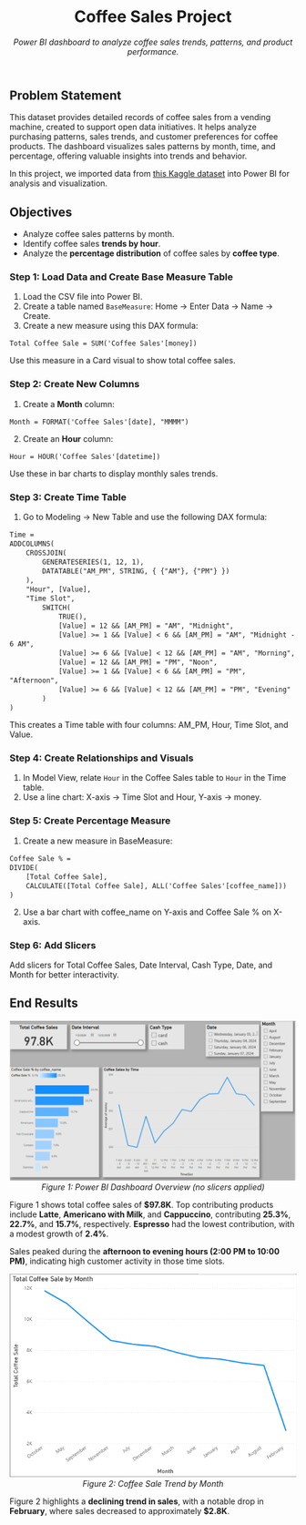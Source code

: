 <header>
  <h1>Coffee Sales Project</h1>
  <p><em>Power BI dashboard to analyze coffee sales trends, patterns, and product performance.</em></p>
</header>

<h2>Problem Statement</h2>
<p>
  This dataset provides detailed records of coffee sales from a vending machine, created to support open data initiatives. 
  It helps analyze purchasing patterns, sales trends, and customer preferences for coffee products. 
  The dashboard visualizes sales patterns by month, time, and percentage, offering valuable insights into trends and behavior.
</p>
<p>
  In this project, we imported data from 
  <a href="https://www.kaggle.com/datasets/ihelon/coffee-sales" target="_blank">this Kaggle dataset</a> 
  into Power BI for analysis and visualization.
</p>

<h2>Objectives</h2>
<ul>
  <li>Analyze coffee sales patterns by month.</li>
  <li>Identify coffee sales <strong>trends by hour</strong>.</li>
  <li>Analyze the <strong>percentage distribution</strong> of coffee sales by <strong>coffee type</strong>.</li>
</ul>

<h3>Step 1: Load Data and Create Base Measure Table</h3>
<ol>
  <li>Load the CSV file into Power BI.</li>
  <li>Create a table named <code>BaseMeasure</code>: Home → Enter Data → Name → Create.</li>
  <li>Create a new measure using this DAX formula:</li>
</ol>

<pre><code>Total Coffee Sale = SUM('Coffee Sales'[money])</code></pre>

<p>Use this measure in a Card visual to show total coffee sales.</p>

<h3>Step 2: Create New Columns</h3>
<ol>
  <li>Create a <strong>Month</strong> column:</li>
</ol>

<pre><code>Month = FORMAT('Coffee Sales'[date], "MMMM")</code></pre>

<ol start="2">
  <li>Create an <strong>Hour</strong> column:</li>
</ol>

<pre><code>Hour = HOUR('Coffee Sales'[datetime])</code></pre>

<p>Use these in bar charts to display monthly sales trends.</p>

<h3>Step 3: Create Time Table</h3>
<ol>
  <li>Go to Modeling → New Table and use the following DAX formula:</li>
</ol>

<pre><code>Time = 
ADDCOLUMNS(
    CROSSJOIN(
        GENERATESERIES(1, 12, 1),
        DATATABLE("AM_PM", STRING, { {"AM"}, {"PM"} })
    ),
    "Hour", [Value],
    "Time Slot", 
        SWITCH(
            TRUE(),
            [Value] = 12 && [AM_PM] = "AM", "Midnight",
            [Value] >= 1 && [Value] < 6 && [AM_PM] = "AM", "Midnight - 6 AM",
            [Value] >= 6 && [Value] < 12 && [AM_PM] = "AM", "Morning",
            [Value] = 12 && [AM_PM] = "PM", "Noon",
            [Value] >= 1 && [Value] < 6 && [AM_PM] = "PM", "Afternoon",
            [Value] >= 6 && [Value] < 12 && [AM_PM] = "PM", "Evening"
        )
)</code></pre>

<p>This creates a Time table with four columns: AM_PM, Hour, Time Slot, and Value.</p>

<h3>Step 4: Create Relationships and Visuals</h3>
<ol>
  <li>In Model View, relate <code>Hour</code> in the Coffee Sales table to <code>Hour</code> in the Time table.</li>
  <li>Use a line chart: X-axis → Time Slot and Hour, Y-axis → money.</li>
</ol>

<h3>Step 5: Create Percentage Measure</h3>
<ol>
  <li>Create a new measure in BaseMeasure:</li>
</ol>

<pre><code>Coffee Sale % = 
DIVIDE(
    [Total Coffee Sale], 
    CALCULATE([Total Coffee Sale], ALL('Coffee Sales'[coffee_name]))
)</code></pre>

<ol start="2">
  <li>Use a bar chart with coffee_name on Y-axis and Coffee Sale % on X-axis.</li>
</ol>

<h3>Step 6: Add Slicers</h3>
<p>Add slicers for Total Coffee Sales, Date Interval, Cash Type, Date, and Month for better interactivity.</p>

<h2>End Results</h2>

<p align="center">
  <img src="images/coffee%20insight1.png" alt="Coffee Sales Overview" width="700">
  <br>
  <em>Figure 1: Power BI Dashboard Overview (no slicers applied)</em>
</p>

<p>
  Figure 1 shows total coffee sales of <strong>$97.8K</strong>. Top contributing products include <strong>Latte</strong>, 
  <strong>Americano with Milk</strong>, and <strong>Cappuccino</strong>, contributing <strong>25.3%</strong>, 
  <strong>22.7%</strong>, and <strong>15.7%</strong>, respectively. <strong>Espresso</strong> had the lowest contribution, 
  with a modest growth of <strong>2.4%</strong>.
</p>

<p>
  Sales peaked during the <strong>afternoon to evening hours (2:00 PM to 10:00 PM)</strong>, indicating high customer activity 
  in those time slots.
</p>

<p align="center">
  <img src="images/coffee%20insight2.png" alt="Month Wise Coffee Sales Trend" width="700">
  <br>
  <em>Figure 2: Coffee Sale Trend by Month</em>
</p>

<p>
  Figure 2 highlights a <strong>declining trend in sales</strong>, with a notable drop in <strong>February</strong>, 
  where sales decreased to approximately <strong>$2.8K</strong>.
</p>
